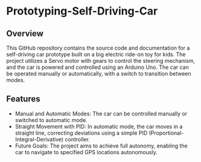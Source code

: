 # Prototyping-Self-Driving-Car
## Overview
This GitHub repository contains the source code and documentation for a self-driving car prototype built on a big electric ride-on toy for kids. The project utilizes a Servo motor with gears to control the steering mechanism, and the car is powered and controlled using an Arduino Uno. The car can be operated manually or automatically, with a switch to transition between modes.

## Features
* Manual and Automatic Modes: The car can be controlled manually or switched to automatic mode.
* Straight Movement with PID: In automatic mode, the car moves in a straight line, correcting deviations using a simple PID (Proportional-Integral-Derivative) controller.
* Future Goals: The project aims to achieve full autonomy, enabling the car to navigate to specified GPS locations autonomously.
